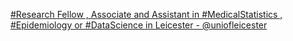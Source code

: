 [#Research Fellow , Associate and Assistant in #MedicalStatistics , #Epidemiology or #DataScience in Leicester - @uniofleicester](https://qi.tc/qi/112297)